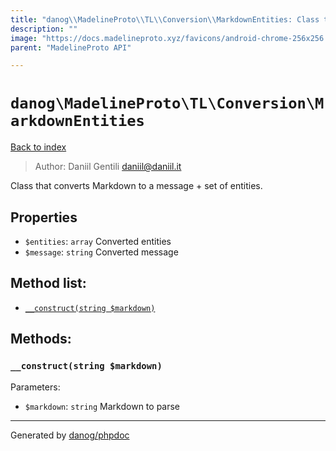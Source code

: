 ```yaml
---
title: "danog\\MadelineProto\\TL\\Conversion\\MarkdownEntities: Class that converts Markdown to a message + set of entities."
description: ""
image: "https://docs.madelineproto.xyz/favicons/android-chrome-256x256.png"
parent: "MadelineProto API"

---
```

# `danog\MadelineProto\TL\Conversion\MarkdownEntities`
[Back to index](../../../../index.html)

> Author: Daniil Gentili <daniil@daniil.it>  
  

Class that converts Markdown to a message + set of entities.  



## Properties
* `$entities`: `array` Converted entities
* `$message`: `string` Converted message

## Method list:
* [`__construct(string $markdown)`](#__construct)

## Methods:
### `__construct(string $markdown)`




Parameters:

* `$markdown`: `string` Markdown to parse  



---
Generated by [danog/phpdoc](https://phpdoc.daniil.it)
